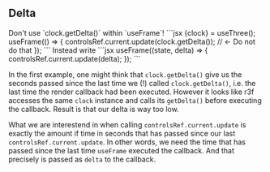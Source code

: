 <h2>Delta</h2>
Don't use `clock.getDelta()` within `useFrame`!
```jsx    
{clock} = useThree();
useFrame(() => {
    controlsRef.current.update(clock.getDelta()); // <- Do not do that
});
```
Instead write
```jsx    
useFrame((state, delta) => {
    controlsRef.current.update(delta);
});
```

In the first example, one might think that `clock.getDelta()` give us the seconds passed since the last time we (!) called `clock.getDelta()`, i.e. the last time the render callback had been executed. However it looks like r3f accesses the same `clock` instance and calls its `getDelta()` before executing the callback. Result is that our delta is way too low.

What we are interestend in when calling `controlsRef.current.update` is exactly the amount if time in seconds that has passed since our last `controlsRef.current.update`. In other words, we need the time that has passed since the last time `useFrame` executed the callback. And that precisely is passed as `delta` to the callback. 

